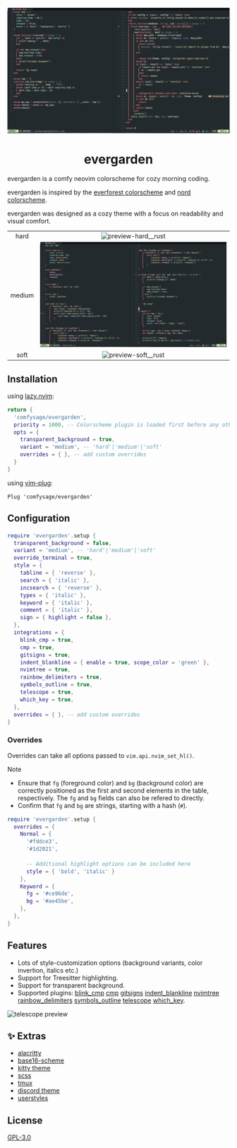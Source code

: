 ![preview__lua](./images/asset.lua.png)

<h1 align="center">
    evergarden
</h1>

evergarden is a comfy neovim colorscheme for cozy morning coding.

evergarden is inspired by the [everforest colorscheme](https://github.com/sainnhe/everforest) and [nord colorscheme](https://github.com/nordtheme/nord).

evergarden was designed as a cozy theme with a focus on readability and visual comfort.

|        |                                                     |
| :----: | :-------------------------------------------------: |
|  hard  | ![preview-hard__rust](./images/asset.hard.rust.png) |
| medium |      ![preview-rust](./images/asset.rust.png)       |
|  soft  | ![preview-soft__rust](./images/asset.soft.rust.png) |

## Installation

using [lazy.nvim](https://github.com/folke/lazy.nvim):

```lua
return {
  'comfysage/evergarden',
  priority = 1000, -- Colorscheme plugin is loaded first before any other plugins
  opts = {
    transparent_background = true,
    variant = 'medium', -- 'hard'|'medium'|'soft'
    overrides = { }, -- add custom overrides
  }
}
```

using [vim-plug](https://github.com/junegunn/vim-plug):

```Vim
Plug 'comfysage/evergarden'
```

## Configuration

```lua
require 'evergarden'.setup {
  transparent_background = false,
  variant = 'medium', -- 'hard'|'medium'|'soft'
  override_terminal = true,
  style = {
    tabline = { 'reverse' },
    search = { 'italic' },
    incsearch = { 'reverse' },
    types = { 'italic' },
    keyword = { 'italic' },
    comment = { 'italic' },
    sign = { highlight = false },
  },
  integrations = {
    blink_cmp = true,
    cmp = true,
    gitsigns = true,
    indent_blankline = { enable = true, scope_color = 'green' },
    nvimtree = true,
    rainbow_delimiters = true,
    symbols_outline = true,
    telescope = true,
    which_key = true,
  },
  overrides = { }, -- add custom overrides
}
```

### Overrides

Overrides can take all options passed to `vim.api.nvim_set_hl()`.

> [!note]
>
> - Ensure that `fg` (foreground color) and `bg` (background color) are correctly positioned as the first and second elements in the table, respectively. The `fg` and `bg` fields can also be refered to directly.
> - Confirm that `fg` and `bg` are strings, starting with a hash (`#`).

```lua
require 'evergarden'.setup {
  overrides = {
    Normal = {
      '#fddce3',
      '#1d2021',

      -- Additional highlight options can be included here
      style = { 'bold', 'italic' }
    },
    Keyword = {
      fg = '#ce96de',
      bg = '#ae45be',
    },
  },
}
```

## Features

- Lots of style-customization options (background variants, color invertion, italics etc.)
- Support for Treesitter highlighting.
- Support for transparent background.
- Supported plugins: [blink_cmp][] [cmp][] [gitsigns][] [indent_blankline][] [nvimtree][] [rainbow_delimiters][] [symbols_outline][] [telescope][] [which_key][].

[blink_cmp]: https://github.com/Saghen/blink.cmp
[cmp]: https://github.com/hrsh7th/nvim-cmp
[gitsigns]: https://github.com/lewis6991/gitsigns.nvim
[indent_blankline]: https://github.com/lukas-reineke/indent-blankline.nvim
[nvimtree]: https://github.com/nvim-tree/nvim-tree.lua
[rainbow_delimiters]: https://github.com/hiphish/rainbow-delimiters.nvim
[symbols_outline]: https://github.com/simrat39/symbols-outline.nvim
[telescope]: https://github.com/nvim-telescope/telescope.nvim
[which_key]: https://github.com/folke/which-key.nvim

![telescope preview](./images/asset.telescope.png)

## :sparkles: Extras

- [alacritty](./extras/alacritty)
- [base16-scheme](./extras/base16)
- [kitty theme](./extras/kitty)
- [scss](./extras/scss/evergarden.scss)
- [tmux](./extras/tmux)
- [discord theme](https://github.com/comfysage/evg-discord)
- [userstyles](https://github.com/comfysage/userstyles)

## License

[GPL-3.0](https://www.gnu.org/licenses/gpl-3.0.en.html)
